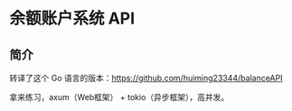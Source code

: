 # 余额账户系统 API

## 简介

转译了这个 Go 语言的版本：https://github.com/huiming23344/balanceAPI

拿来练习，axum（Web框架） + tokio（异步框架），高并发。